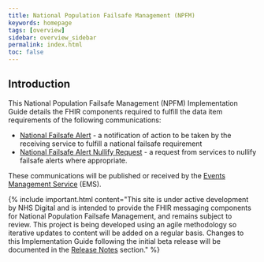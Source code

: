 ```yaml
---
title: National Population Failsafe Management (NPFM)
keywords: homepage
tags: [overview]
sidebar: overview_sidebar
permalink: index.html
toc: false
---
```


## Introduction ##

This National Population Failsafe Management (NPFM) Implementation Guide details the FHIR components required to fulfill the data item requirements of the following communications:

- [National Failsafe Alert](explore_national_failsafe_alert.html) - a notification of action to be taken by the receiving service to fulfill a national failsafe requirement 
- [National Failsafe Alert Nullify Request](explore_national_failsafe_alert_nullify.html) - a request from services to nullify failsafe alerts where appropriate.

These communications will be published or received by the [Events Management Service](https://developer.nhs.uk/library/interoperability/events-management-service) (EMS).

{% include important.html content="This site is under active development by NHS Digital and is intended to provide the FHIR messaging components for National Population Failsafe Management, and remains subject to review. This project is being developed using an agile methodology so iterative updates to content will be added on a regular basis. Changes to this Implementation Guide following the initial beta release will be documented in the [Release Notes](overview_release_notes.html) section." %}